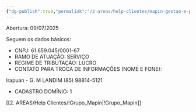 ```yaml
---
{"dg-publish":true,"permalink":"/2-areas/help-clientes/mapin-gestao-e-participacao-1/","dgPassFrontmatter":true,"created":"2025-09-08T11:20:54.840-03:00","updated":"2025-09-08T11:29:40.294-03:00"}
---
```


Abertura: 09/07/2025

Seguem os dados básicos:  
- CNPJ: 61.659.045/0001-67  
- RAMO DE ATUAÇÃO: SERVIÇO  
- REGIME DE TRIBUTAÇÃO: LUCRO  
- CONTATO PARA TROCA DE INFORMAÇÕES (NOME E FONE):

Irapuan - G. M LANDIM (85) 98814-5121  
- CADASTRO DOMÍNIO: 1

[[2. AREAS/Help Clientes/!Grupo_Mapin\|!Grupo_Mapin]]


